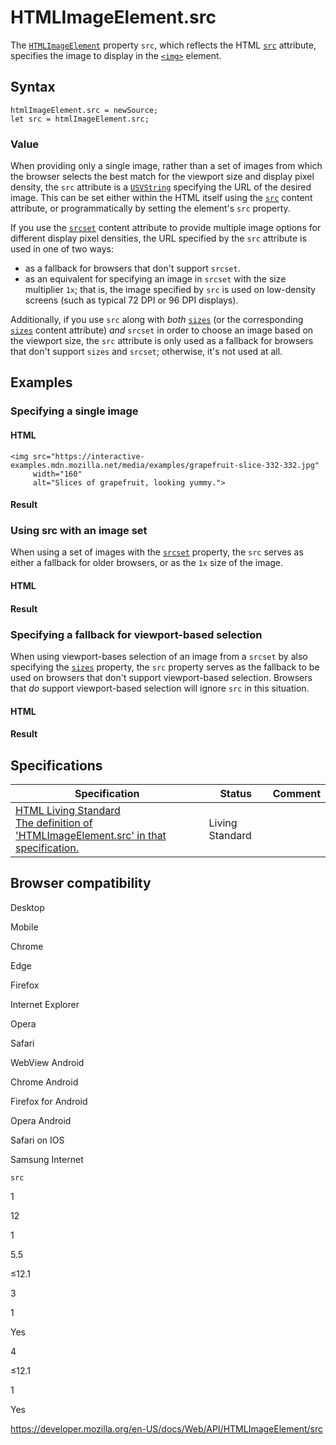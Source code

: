 # HTMLImageElement.src

The [`HTMLImageElement`](../htmlimageelement) property `src`, which reflects the HTML [`src`](https://developer.mozilla.org/en-US/docs/Web/HTML/Element/img#attr-src) attribute, specifies the image to display in the [`<img>`](https://developer.mozilla.org/en-US/docs/Web/HTML/Element/img) element.

## Syntax

    htmlImageElement.src = newSource;
    let src = htmlImageElement.src;

### Value

When providing only a single image, rather than a set of images from which the browser selects the best match for the viewport size and display pixel density, the `src` attribute is a [`USVString`](../usvstring) specifying the URL of the desired image. This can be set either within the HTML itself using the [`src`](https://developer.mozilla.org/en-US/docs/Web/HTML/Element/img#attr-src) content attribute, or programmatically by setting the element's `src` property.

If you use the [`srcset`](https://developer.mozilla.org/en-US/docs/Web/HTML/Element/img#attr-srcset) content attribute to provide multiple image options for different display pixel densities, the URL specified by the `src` attribute is used in one of two ways:

- as a fallback for browsers that don't support `srcset`.
- as an equivalent for specifying an image in `srcset` with the size multiplier `1x`; that is, the image specified by `src` is used on low-density screens (such as typical 72 DPI or 96 DPI displays).

Additionally, if you use `src` along with _both_ [`sizes`](sizes) (or the corresponding [`sizes`](https://developer.mozilla.org/en-US/docs/Web/HTML/Element/img#attr-sizes) content attribute) _and_ `srcset` in order to choose an image based on the viewport size, the `src` attribute is only used as a fallback for browsers that don't support `sizes` and `srcset`; otherwise, it's not used at all.

## Examples

### Specifying a single image

#### HTML

    <img src="https://interactive-examples.mdn.mozilla.net/media/examples/grapefruit-slice-332-332.jpg"
         width="160"
         alt="Slices of grapefruit, looking yummy.">

#### Result

### Using src with an image set

When using a set of images with the [`srcset`](srcset) property, the `src` serves as either a fallback for older browsers, or as the `1x` size of the image.

#### HTML

#### Result

### Specifying a fallback for viewport-based selection

When using viewport-bases selection of an image from a `srcset` by also specifying the [`sizes`](sizes) property, the `src` property serves as the fallback to be used on browsers that don't support viewport-based selection. Browsers that _do_ support viewport-based selection will ignore `src` in this situation.

#### HTML

#### Result

## Specifications

<table><thead><tr class="header"><th>Specification</th><th>Status</th><th>Comment</th></tr></thead><tbody><tr class="odd"><td><a href="https://html.spec.whatwg.org/multipage/#dom-img-src">HTML Living Standard<br />
<span class="small">The definition of 'HTMLImageElement.src' in that specification.</span></a></td><td><span class="spec-living">Living Standard</span></td><td></td></tr></tbody></table>

## Browser compatibility

Desktop

Mobile

Chrome

Edge

Firefox

Internet Explorer

Opera

Safari

WebView Android

Chrome Android

Firefox for Android

Opera Android

Safari on IOS

Samsung Internet

`src`

1

12

1

5.5

≤12.1

3

1

Yes

4

≤12.1

1

Yes

<a href="https://developer.mozilla.org/en-US/docs/Web/API/HTMLImageElement/src" class="_attribution-link">https://developer.mozilla.org/en-US/docs/Web/API/HTMLImageElement/src</a>
